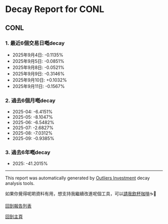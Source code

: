 # Decay Report for CONL

## CONL

### 1. 最近6個交易日嘅decay

- 2025年9月4日: -0.1135%
- 2025年9月5日: -0.0851%
- 2025年9月8日: -0.0521%
- 2025年9月9日: -0.3146%
- 2025年9月10日: +0.1032%
- 2025年9月11日: -0.1567%

### 2. 過去6個月嘅decay

- 2025-04: -6.4151%
- 2025-05: -8.1047%
- 2025-06: -6.5482%
- 2025-07: -2.6827%
- 2025-08: -7.0312%
- 2025-09: -0.9385%

### 3. 過去6年嘅decay

- 2025: -41.2015%

------------------------------
This report was automatically generated by [Outliers Investment](https://outliersecon.github.io/Outliers-Investment/) decay analysis tools.

如果你覺得呢啲資料有用，想支持我繼續改進呢個工具，可以[請我飲杯咖啡](https://buymeacoffee.com/outliersecon)☕🙏

[回到報告列表](https://outliersecon.github.io/Outliers-Investment/reports/reports_public)

[回到主頁](https://outliersecon.github.io/Outliers-Investment/)